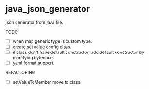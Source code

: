 # java_json_generator
json generator from java file.

TODO
- [ ] when map generic type is custom type.
- [ ] create set value config class.
- [ ] if class don't have default constructor, add default constructor by modifying bytecode.
- [ ] yaml format support.

REFACTORING
- [ ] setValueToMember move to class.
